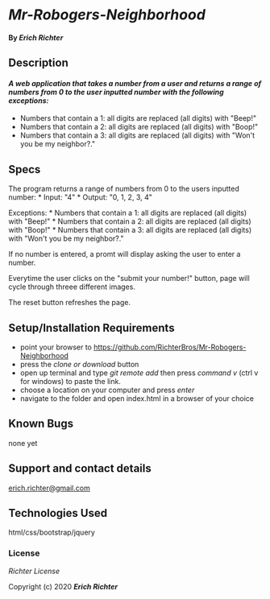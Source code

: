 # _Mr-Robogers-Neighborhood_

#### By _**Erich Richter**_

## Description

#### _A web application that takes a number from a user and returns a range of numbers from 0 to the user inputted number with the following exceptions:_

* Numbers that contain a 1: all digits are replaced (all digits) with "Beep!"
* Numbers that contain a 2: all digits are replaced (all digits) with "Boop!"
* Numbers that contain a 3: all digits are replaced (all digits) with "Won't you be my neighbor?."

## Specs
The program returns a range of numbers from 0 to the users inputted number:
    * Input: "4"
    * Output: "0, 1, 2, 3, 4"

Exceptions: 
    * Numbers that contain a 1: all digits are replaced (all digits) with "Beep!"
    * Numbers that contain a 2: all digits are replaced (all digits) with "Boop!"
    * Numbers that contain a 3: all digits are replaced (all digits) with "Won't you be my neighbor?."

If no number is entered, a promt will display asking the user to enter a number.

Everytime the user clicks on the "submit your number!" button, page will cycle through threee different images.

The reset button refreshes the page.


## Setup/Installation Requirements

* point your browser to https://github.com/RichterBros/Mr-Robogers-Neighborhood
* press the _clone or download_ button
* open up terminal and type _git remote add_ then press _command v_ (ctrl v for windows) to paste the link.
* choose a location on your computer and press _enter_
* navigate to the folder and open index.html in a browser of your choice

## Known Bugs

none yet

## Support and contact details

erich.richter@gmail.com

## Technologies Used

html/css/bootstrap/jquery

### License

*Richter License*

Copyright (c) 2020 **_Erich Richter_**